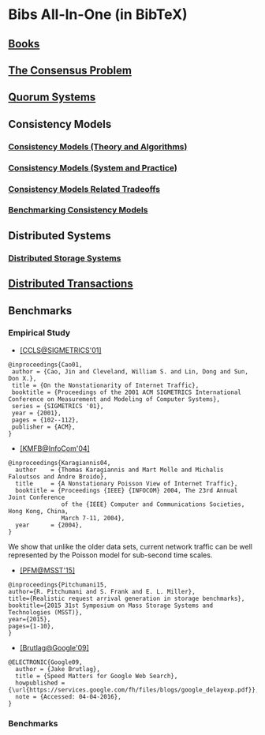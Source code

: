 # Bibs All-In-One (in BibTeX)

## [Books](https://github.com/hengxin/research-resources/blob/master/my-research/bib-allinone/bib-allinone-bibtex/bib-books-bibtex.md)

## [The Consensus Problem](https://github.com/hengxin/research-resources/blob/master/my-research/bib-allinone/bib-allinone-bibtex/bib-consensus-bibtex.md)

## [Quorum Systems](https://github.com/hengxin/research-resources/blob/master/my-research/bib-allinone/bib-allinone-bibtex/bib-quorum-system-bibtex.md)

## Consistency Models

### [Consistency Models (Theory and Algorithms)](https://github.com/hengxin/research-resources/blob/master/my-research/bib-allinone/bib-allinone-bibtex/bib-consistency-models-theory-algorithms-bibtex.md)

### [Consistency Models (System and Practice)](https://github.com/hengxin/research-resources/blob/master/my-research/bib-allinone/bib-allinone-bibtex/bib-consistency-models-system-and-practice-bibtex.md)

### [Consistency Models Related Tradeoffs](https://github.com/hengxin/research-resources/blob/master/my-research/bib-allinone/bib-allinone-bibtex/bib-consistency-models-tradeoffs-bibtex.md)

### [Benchmarking Consistency Models](https://github.com/hengxin/research-resources/blob/master/my-research/bib-allinone/bib-allinone-bibtex/bib-benchmarking-consistency-models-bibtex.md)

## Distributed Systems

### [Distributed Storage Systems](https://github.com/hengxin/research-resources/blob/master/my-research/bib-allinone/bib-allinone-bibtex/bib-distributed-storage-systems-bibtex.md)

## [Distributed Transactions](https://github.com/hengxin/research-resources/blob/master/my-research/bib-allinone/bib-allinone-bibtex/bib-distributed-transactions-bibtex.md)

## Benchmarks

### Empirical Study
- [[CCLS@SIGMETRICS'01]](http://dl.acm.org/citation.cfm?id=378440)
```
@inproceedings{Cao01,
 author = {Cao, Jin and Cleveland, William S. and Lin, Dong and Sun, Don X.},
 title = {On the Nonstationarity of Internet Traffic},
 booktitle = {Proceedings of the 2001 ACM SIGMETRICS International Conference on Measurement and Modeling of Computer Systems},
 series = {SIGMETRICS '01},
 year = {2001},
 pages = {102--112},
 publisher = {ACM},
} 
```

- [[KMFB@InfoCom'04]](http://research.microsoft.com/pubs/71434/infocom04.pdf)
```
@inproceedings{Karagiannis04,
  author    = {Thomas Karagiannis and Mart Molle and Michalis Faloutsos and Andre Broido},
  title     = {A Nonstationary Poisson View of Internet Traffic},
  booktitle = {Proceedings {IEEE} {INFOCOM} 2004, The 23rd Annual Joint Conference
               of the {IEEE} Computer and Communications Societies, Hong Kong, China,
               March 7-11, 2004},
  year      = {2004},
}
```
We show that unlike the older data sets, current network traffic can be well represented by the Poisson model for sub-second time scales.

- [[PFM@MSST'15]](http://ieeexplore.ieee.org/xpls/abs_all.jsp?arnumber=7208286&tag=1)
```
@inproceedings{Pitchumani15, 
author={R. Pitchumani and S. Frank and E. L. Miller}, 
title={Realistic request arrival generation in storage benchmarks}, 
booktitle={2015 31st Symposium on Mass Storage Systems and Technologies (MSST)}, 
year={2015},
pages={1-10}, 
}
```

- [[Brutlag@Google'09]](https://services.google.com/fh/files/blogs/google_delayexp.pdf)
```
@ELECTRONIC{Google09,
  author = {Jake Brutlag},
  title = {Speed Matters for Google Web Search},
  howpublished = {\url{https://services.google.com/fh/files/blogs/google_delayexp.pdf}},
  note = {Accessed: 04-04-2016},
}
```

### Benchmarks
